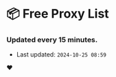 # :package: Free Proxy List
### Updated every 15 minutes.

- Last updated: `2024-10-25 08:59`

:heart:
